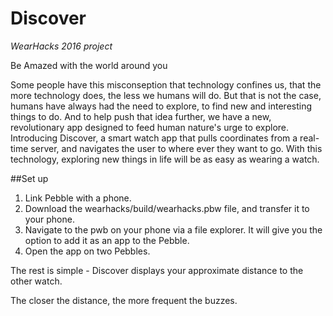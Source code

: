 # Discover
*WearHacks 2016 project*

Be Amazed with the world around you

Some people have this misconseption that technology confines us, that the more technology does, the less we humans will do. But that is not the case, humans have always had the need to explore, to find new and interesting things to do. And to help push that idea further, we have a new, revolutionary app designed to feed human nature's urge to explore. Introducing Discover, a smart watch app that pulls coordinates from a real-time server, and navigates the user to where ever they want to go.
With this technology, exploring new things in life will be as easy as wearing a watch.

##Set up
1. Link Pebble with a phone.
2. Download the wearhacks/build/wearhacks.pbw file, and transfer it to your phone.
3. Navigate to the pwb on your phone via a file explorer. It will give you the option to add it as an app to the Pebble.
4. Open the app on two Pebbles.

The rest is simple - Discover displays your approximate distance to the other watch.

The closer the distance, the more frequent the buzzes.
